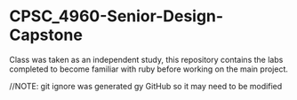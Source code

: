 # CPSC_4960-Senior-Design-Capstone
Class was taken as an independent study, this repository contains the labs completed to become familiar with ruby before working on the main project. 

//NOTE: git ignore was generated gy GitHub so it may need to be modified